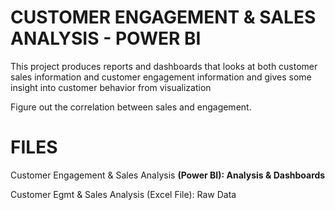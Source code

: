 # CUSTOMER ENGAGEMENT & SALES ANALYSIS - POWER BI

This project produces reports and dashboards that looks at both customer sales information and customer engagement information and gives some insight into customer behavior from visualization

Figure out the correlation between sales and engagement.

# FILES

Customer Engagement & Sales Analysis **(Power BI): Analysis & Dashboards**

Customer Egmt & Sales Analysis (Excel File): Raw Data
